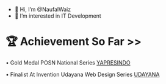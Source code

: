 - 👋 Hi, I’m @NaufalWaiz
- 👀 I’m interested in IT Development

# 🏆 Achievement So Far >>

  • Gold Medal POSN National Series
  [YAPRESINDO](https://www.instagram.com/p/C3SDX6GrDUr/?igsh=OG40NjFxMjcyM3Uz)
  
  • Finalist At Invention Udayana Web Design Series
  [UDAYANA](https://www.instagram.com/p/CyCelURPfbZ/?igsh=eHF2cWl6Z3VycmNw)


